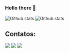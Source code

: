 ### Hello there 👋

<img
  src="https://github-readme-stats.vercel.app/api?username=felipevieirafmv&theme=dark&hide_border=false&include_all_commits=true&count_private=true"
  alt="Github stats"
/>
<img
  src="https://github-readme-stats.vercel.app/api/top-langs/?username=felipevieirafmv&theme=dark&hide_border=false&include_all_commits=true&count_private=true&layout=compact"
  alt="Github stats"
/>

## Contatos:

<div>
<a href="https://instagram.com/felipev_ieira" target="_blank"><img src="https://img.shields.io/badge/-Instagram-%23E4405F?style=for-the-badge&logo=instagram&logoColor=white" target="_blank"></a>
<a href = "mailto:felipevieirafmv@gmail.com"><img src="https://img.shields.io/badge/Gmail-D14836?style=for-the-badge&logo=gmail&logoColor=white" target="_blank"></a>
<a href="https://www.linkedin.com/in/felipevieirafmv/" target="_blank"><img src="https://img.shields.io/badge/-LinkedIn-%230077B5?style=for-the-badge&logo=linkedin&logoColor=white" target="_blank"></a>   
</div>
